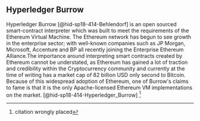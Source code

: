 Hyperledger Burrow
------------------

Hyperledger Burrow [@hid-sp18-414-Behlendorf] is an open sourced
smart-contract interpreter which was built to meet the requirements of
the Ethereum Virtual Machine. The Ethereum network has begun to see
growth in the enterprise sector; with well-known companies such as JP
Morgan, Microsoft, Accenture and BP all recently joining the Enterprise
Ethereum Alliance.The importance around interpreting smart contracts
created by Ethereum cannot be understated, as Ethereum has gained a lot
of traction and credibility within the Cryptocurrency community and
currently at the time of writing has a market cap of 82 billion USD only
second to Bitcoin. Because of this widespread adoption of Ethereum, one
of Burrow's claims to fame is that it is the only Apache-licensed
Ethereum VM implementations on the
market. [@hid-sp18-414-Hyperledger_Burrow] [^1]

[^1]: citation wrongly placed
